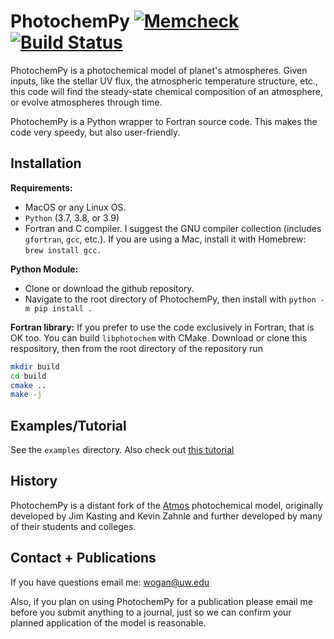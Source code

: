 
# PhotochemPy [![Memcheck](https://img.shields.io/badge/memcheck-clean-green.svg?style=flat)]() [![Build Status](https://travis-ci.com/Nicholaswogan/PhotochemPy.svg?branch=main)](https://travis-ci.com/Nicholaswogan/PhotochemPy)
PhotochemPy is a photochemical model of planet's atmospheres. Given inputs, like the stellar UV flux, the atmospheric temperature structure, etc., this code will find the steady-state chemical composition of an atmosphere, or evolve atmospheres through time.

<!-- [![Documentation Status](https://readthedocs.org/projects/photochempy/badge/?version=latest)](https://photochempy.readthedocs.io/en/latest/?badge=latest) -->

PhotochemPy is a Python wrapper to Fortran source code. This makes the code very speedy, but also user-friendly.

## Installation

**Requirements:**
- MacOS or any Linux OS.
- `Python` (3.7, 3.8, or 3.9)
- Fortran and C compiler. I suggest the GNU compiler collection (includes `gfortran`, `gcc`, etc.). If you are using a Mac, install it with Homebrew: `brew install gcc.`

**Python Module:** 

- Clone or download the github repository.
- Navigate to the root directory of PhotochemPy, then install with `python -m pip install .`

**Fortran library:** If you prefer to use the code exclusively in Fortran, that is OK too. You can build `libphotochem` with CMake. Download or clone this respository, then from the root directory of the repository run

```sh
mkdir build
cd build
cmake ..
make -j
```

## Examples/Tutorial

See the `examples` directory. Also check out [this tutorial](https://github.com/Nicholaswogan/PhotochemPy/blob/main/docs/source/Tutorial.ipynb)

## History
PhotochemPy is a distant fork of the [Atmos](https://github.com/VirtualPlanetaryLaboratory/atmos) photochemical model, originally developed by Jim Kasting and Kevin Zahnle and further developed by many of their students and colleges.

## Contact + Publications
If you have questions email me: wogan@uw.edu

Also, if you plan on using PhotochemPy for a publication please email me before you submit anything to a journal, just so we can confirm your planned application of the model is reasonable.
